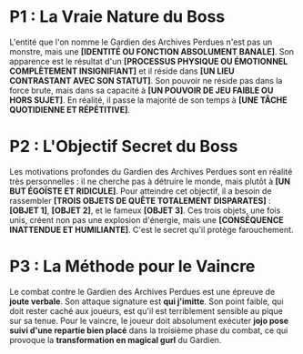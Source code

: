 # P1 : La Vraie Nature du Boss



L'entité que l'on nomme le Gardien des Archives Perdues n'est pas un monstre, mais une **\[IDENTITÉ OU FONCTION ABSOLUMENT BANALE]**. Son apparence est le résultat d'un **\[PROCESSUS PHYSIQUE OU ÉMOTIONNEL COMPLÈTEMENT INSIGNIFIANT]** et il réside dans **\[UN LIEU CONTRASTANT AVEC SON STATUT]**. Son pouvoir ne réside pas dans la force brute, mais dans sa capacité à **\[UN POUVOIR DE JEU FAIBLE OU HORS SUJET]**. En réalité, il passe la majorité de son temps à **\[UNE TÂCHE QUOTIDIENNE ET RÉPÉTITIVE]**.



# P2 : L'Objectif Secret du Boss



Les motivations profondes du Gardien des Archives Perdues sont en réalité très personnelles : il ne cherche pas à détruire le monde, mais plutôt à **\[UN BUT ÉGOÏSTE ET RIDICULE]**. Pour atteindre cet objectif, il a besoin de rassembler **\[TROIS OBJETS DE QUÊTE TOTALEMENT DISPARATES]** : **\[OBJET 1]**, **\[OBJET 2]**, et le fameux **\[OBJET 3]**. Ces trois objets, une fois unis, créent non pas une explosion d'énergie, mais une **\[CONSÉQUENCE INATTENDUE ET HUMILIANTE]**. C'est le secret qu'il protège farouchement.



# P3 : La Méthode pour le Vaincre



Le combat contre le Gardien des Archives Perdues est une épreuve de **joute verbale**. Son attaque signature est **qui j'imitte**. Son point faible, qui doit rester caché aux joueurs, est qu'il est terriblement sensible au pique sur sa tenue. Pour le vaincre, le joueur doit absolument exécuter **jojo pose suivi d'une repartie bien placé** dans la troisième phase du combat, ce qui provoque la **transformation en magical gurl** du Gardien.

